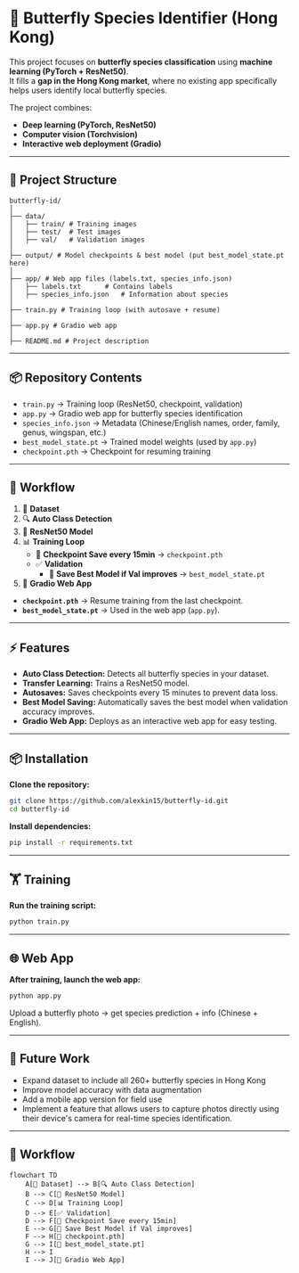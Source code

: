 # 🦋 Butterfly Species Identifier (Hong Kong)

This project focuses on **butterfly species classification** using **machine learning (PyTorch + ResNet50)**.  
It fills a **gap in the Hong Kong market**, where no existing app specifically helps users identify local butterfly species.

The project combines:
- **Deep learning (PyTorch, ResNet50)**
- **Computer vision (Torchvision)**
- **Interactive web deployment (Gradio)**

---
## 📂 Project Structure

```plaintext
butterfly-id/
│
├── data/
│   ├── train/ # Training images
│   ├── test/  # Test images
│   ├── val/   # Validation images
│
├── output/ # Model checkpoints & best model (put best_model_state.pt here)
│
├── app/ # Web app files (labels.txt, species_info.json)
│   ├── labels.txt      # Contains labels
│   ├── species_info.json   # Information about species
│
├── train.py # Training loop (with autosave + resume)
│
├── app.py # Gradio web app
│
├── README.md # Project description
```
---
## 📦 Repository Contents

- `train.py` &rarr; Training loop (ResNet50, checkpoint, validation)  
- `app.py` &rarr; Gradio web app for butterfly species identification  
- `species_info.json` &rarr; Metadata (Chinese/English names, order, family, genus, wingspan, etc.)  
- `best_model_state.pt` &rarr; Trained model weights (used by `app.py`)  
- `checkpoint.pth` &rarr; Checkpoint for resuming training

---

## 🚀 Workflow

1. 📂 **Dataset**  
2. 🔍 **Auto Class Detection**  
3. 🧠 **ResNet50 Model**  
4. 📊 **Training Loop**  
    - 💾 **Checkpoint Save every 15min** &rarr; `checkpoint.pth`
    - ✅ **Validation**  
        - 🌟 **Save Best Model if Val improves** &rarr; `best_model_state.pt`
5. 🚀 **Gradio Web App**
- **`checkpoint.pth`** &rarr; Resume training from the last checkpoint.
- **`best_model_state.pt`** &rarr; Used in the web app (`app.py`).
---

## ⚡ Features

- **Auto Class Detection:** Detects all butterfly species in your dataset.
- **Transfer Learning:** Trains a ResNet50 model.
- **Autosaves:** Saves checkpoints every 15 minutes to prevent data loss.
- **Best Model Saving:** Automatically saves the best model when validation accuracy improves.
- **Gradio Web App:** Deploys as an interactive web app for easy testing.

---

## 📦 Installation

**Clone the repository:**
```bash
git clone https://github.com/alexkin15/butterfly-id.git
cd butterfly-id

```

**Install dependencies:**
```bash
pip install -r requirements.txt
```

---

## 🏋️ Training

**Run the training script:**
```bash
python train.py
```

---

## 🌐 Web App

**After training, launch the web app:**
```bash
python app.py
```

Upload a butterfly photo → get species prediction + info (Chinese + English).

---

## 📘 Future Work

- Expand dataset to include all 260+ butterfly species in Hong Kong
- Improve model accuracy with data augmentation
- Add a mobile app version for field use
- Implement a feature that allows users to capture photos directly using their device's camera for real-time species identification.

---
## 🚀 Workflow

```mermaid
flowchart TD
    A[📂 Dataset] --> B[🔍 Auto Class Detection]
    B --> C[🧠 ResNet50 Model]
    C --> D[📊 Training Loop]
    D --> E[✅ Validation]
    D --> F[💾 Checkpoint Save every 15min]
    E --> G[🌟 Save Best Model if Val improves]
    F --> H[📂 checkpoint.pth]
    G --> I[📂 best_model_state.pt]
    H --> I
    I --> J[🚀 Gradio Web App]


